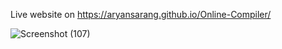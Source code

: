 Live website on https://aryansarang.github.io/Online-Compiler/

![Screenshot (107)](https://github.com/AryanSarang/Online-Compiler/assets/100875078/e91ea833-9354-4b51-8bac-aa0dcf6e3c6e)
